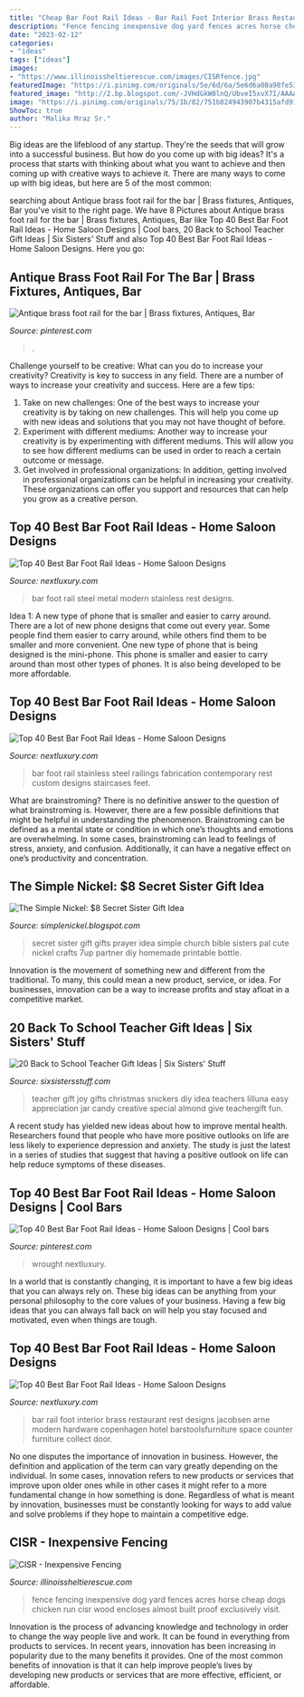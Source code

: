 ```yaml
---
title: "Cheap Bar Foot Rail Ideas - Bar Rail Foot Interior Brass Restaurant Rest Designs Jacobsen Arne Modern Hardware Copenhagen Hotel Barstoolsfurniture Space Counter Furniture Collect Door"
description: "Fence fencing inexpensive dog yard fences acres horse cheap dogs chicken run cisr wood encloses almost built proof exclusively visit"
date: "2023-02-12"
categories:
- "ideas"
tags: ["ideas"]
images:
- "https://www.illinoissheltierescue.com/images/CISRfence.jpg"
featuredImage: "https://i.pinimg.com/originals/5e/6d/6a/5e6d6a08a98fe5395c3b1ada32147752.jpg"
featured_image: "http://2.bp.blogspot.com/-JVHdGkW0lnQ/UbveI5xvX7I/AAAAAAAAADM/0m6TcZFv0DI/s1600/2013-3+899.JPG"
image: "https://i.pinimg.com/originals/75/1b/82/751b824943907b4315afd910676f912b.jpg"
ShowToc: true
author: "Malika Mraz Sr."
---
```



Big ideas are the lifeblood of any startup. They're the seeds that will grow into a successful business. But how do you come up with big ideas? It's a process that starts with thinking about what you want to achieve and then coming up with creative ways to achieve it. There are many ways to come up with big ideas, but here are 5 of the most common: 

	

		
searching about Antique brass foot rail for the bar | Brass fixtures, Antiques, Bar you've visit to the right page. We have 8 Pictures about Antique brass foot rail for the bar | Brass fixtures, Antiques, Bar like Top 40 Best Bar Foot Rail Ideas - Home Saloon Designs | Cool bars, 20 Back to School Teacher Gift Ideas | Six Sisters&#039; Stuff and also Top 40 Best Bar Foot Rail Ideas - Home Saloon Designs. Here you go:
		
    
## Antique Brass Foot Rail For The Bar | Brass Fixtures, Antiques, Bar

<img loading=lazy src="https://i.pinimg.com/originals/5e/6d/6a/5e6d6a08a98fe5395c3b1ada32147752.jpg" onerror="this.onerror=null;this.src='https://tse2.mm.bing.net/th?id=OIP.jRpQoOjWNBVpnsO3ImN_jgHaNK&amp;pid=15.1';" alt="Antique brass foot rail for the bar | Brass fixtures, Antiques, Bar">

_Source: pinterest.com_

>. 

	

Challenge yourself to be creative: What can you do to increase your creativity?
Creativity is key to success in any field. There are a number of ways to increase your creativity and success. Here are a few tips: 
1. Take on new challenges: One of the best ways to increase your creativity is by taking on new challenges. This will help you come up with new ideas and solutions that you may not have thought of before. 
2. Experiment with different mediums: Another way to increase your creativity is by experimenting with different mediums. This will allow you to see how different mediums can be used in order to reach a certain outcome or message. 
3. Get involved in professional organizations: In addition, getting involved in professional organizations can be helpful in increasing your creativity. These organizations can offer you support and resources that can help you grow as a creative person.

    
## Top 40 Best Bar Foot Rail Ideas - Home Saloon Designs

<img loading=lazy src="http://nextluxury.com/wp-content/uploads/flat-modern-metal-ledge-stainless-steel-bar-foot-rail-ideas-inspiration.jpg" onerror="this.onerror=null;this.src='https://tse4.mm.bing.net/th?id=OIP.Wax-Kr_OF_Pz-wp95Qxl3wHaHa&amp;pid=15.1';" alt="Top 40 Best Bar Foot Rail Ideas - Home Saloon Designs">

_Source: nextluxury.com_

>bar foot rail steel metal modern stainless rest designs. 

	

Idea 1: A new type of phone that is smaller and easier to carry around.
There are a lot of new phone designs that come out every year. Some people find them easier to carry around, while others find them to be smaller and more convenient. One new type of phone that is being designed is the mini-phone. This phone is smaller and easier to carry around than most other types of phones. It is also being developed to be more affordable.

    
## Top 40 Best Bar Foot Rail Ideas - Home Saloon Designs

<img loading=lazy src="http://nextluxury.com/wp-content/uploads/interior-ideas-bar-foot-rail-satin-stainless-steel.jpg" onerror="this.onerror=null;this.src='https://tse1.mm.bing.net/th?id=OIP.Nfs8HKTw2ZcJLXog3vBQiQAAAA&amp;pid=15.1';" alt="Top 40 Best Bar Foot Rail Ideas - Home Saloon Designs">

_Source: nextluxury.com_

>bar foot rail stainless steel railings fabrication contemporary rest custom designs staircases feet. 

	

What are brainstroming?
There is no definitive answer to the question of what brainstroming is. However, there are a few possible definitions that might be helpful in understanding the phenomenon. Brainstroming can be defined as a mental state or condition in which one’s thoughts and emotions are overwhelming. In some cases, brainstroming can lead to feelings of stress, anxiety, and confusion. Additionally, it can have a negative effect on one’s productivity and concentration.

    
## The Simple Nickel: $8 Secret Sister Gift Idea

<img loading=lazy src="http://2.bp.blogspot.com/-JVHdGkW0lnQ/UbveI5xvX7I/AAAAAAAAADM/0m6TcZFv0DI/s1600/2013-3+899.JPG" onerror="this.onerror=null;this.src='https://tse2.mm.bing.net/th?id=OIP.YbLsoIgeNuESoOEYNPyjcQHaJ4&amp;pid=15.1';" alt="The Simple Nickel: $8 Secret Sister Gift Idea">

_Source: simplenickel.blogspot.com_

>secret sister gift gifts prayer idea simple church bible sisters pal cute nickel crafts 7up partner diy homemade printable bottle. 

	

Innovation is the movement of something new and different from the traditional. To many, this could mean a new product, service, or idea. For businesses, innovation can be a way to increase profits and stay afloat in a competitive market.

    
## 20 Back To School Teacher Gift Ideas | Six Sisters&#039; Stuff

<img loading=lazy src="http://lilluna.com/wp-content/uploads/2013/08/Cute-and-Easy-Snickers-and-Joy-Teacher-Gift-on-lilluna.com-teachergift.jpg" onerror="this.onerror=null;this.src='https://tse1.mm.bing.net/th?id=OIP.zXdajaIYpyVhmtJqYScEogHaLH&amp;pid=15.1';" alt="20 Back to School Teacher Gift Ideas | Six Sisters&#039; Stuff">

_Source: sixsistersstuff.com_

>teacher gift joy gifts christmas snickers diy idea teachers lilluna easy appreciation jar candy creative special almond give teachergift fun. 

	

A recent study has yielded new ideas about how to improve mental health. Researchers found that people who have more positive outlooks on life are less likely to experience depression and anxiety. The study is just the latest in a series of studies that suggest that having a positive outlook on life can help reduce symptoms of these diseases.

    
## Top 40 Best Bar Foot Rail Ideas - Home Saloon Designs | Cool Bars

<img loading=lazy src="https://i.pinimg.com/originals/75/1b/82/751b824943907b4315afd910676f912b.jpg" onerror="this.onerror=null;this.src='https://tse1.mm.bing.net/th?id=OIP.wQqjXZdRm1oJ8f-x4ZAjJAHaHa&amp;pid=15.1';" alt="Top 40 Best Bar Foot Rail Ideas - Home Saloon Designs | Cool bars">

_Source: pinterest.com_

>wrought nextluxury. 

	

In a world that is constantly changing, it is important to have a few big ideas that you can always rely on. These big ideas can be anything from your personal philosophy to the core values of your business. Having a few big ideas that you can always fall back on will help you stay focused and motivated, even when things are tough.

    
## Top 40 Best Bar Foot Rail Ideas - Home Saloon Designs

<img loading=lazy src="http://nextluxury.com/wp-content/uploads/brass-bar-foot-rail-cool-interior-ideas.jpg" onerror="this.onerror=null;this.src='https://tse4.mm.bing.net/th?id=OIP.dzvEGEwScPiWODtg0aRysAAAAA&amp;pid=15.1';" alt="Top 40 Best Bar Foot Rail Ideas - Home Saloon Designs">

_Source: nextluxury.com_

>bar rail foot interior brass restaurant rest designs jacobsen arne modern hardware copenhagen hotel barstoolsfurniture space counter furniture collect door. 

	

No one disputes the importance of innovation in business. However, the definition and application of the term can vary greatly depending on the individual. In some cases, innovation refers to new products or services that improve upon older ones while in other cases it might refer to a more fundamental change in how something is done. Regardless of what is meant by innovation, businesses must be constantly looking for ways to add value and solve problems if they hope to maintain a competitive edge.

    
## CISR - Inexpensive Fencing

<img loading=lazy src="https://www.illinoissheltierescue.com/images/CISRfence.jpg" onerror="this.onerror=null;this.src='https://tse3.mm.bing.net/th?id=OIP.3YU9Y42LdC0c4RZv447wawHaDg&amp;pid=15.1';" alt="CISR - Inexpensive Fencing">

_Source: illinoissheltierescue.com_

>fence fencing inexpensive dog yard fences acres horse cheap dogs chicken run cisr wood encloses almost built proof exclusively visit. 

	

Innovation is the process of advancing knowledge and technology in order to change the way people live and work. It can be found in everything from products to services. In recent years, innovation has been increasing in popularity due to the many benefits it provides. One of the most common benefits of innovation is that it can help improve people’s lives by developing new products or services that are more effective, efficient, or affordable.

